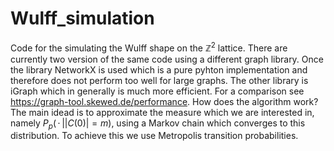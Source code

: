 # Wulff_simulation
Code for the simulating the Wulff shape on the $\mathbb{Z}^2$ lattice.
There are currently two version of the same code using a different graph library. Once the library NetworkX is used which is a pure pyhton implementation and therefore does not perform too well for large graphs. The other library is iGraph which in generally is much more efficient. For a comparison see https://graph-tool.skewed.de/performance.
How does the algorithm work?
The main idead is to approximate the measure which we are interested in, namely $P_p(\, \cdot \, | |C(0)| = m)$, using a Markov chain which converges to this distribution. To achieve this we use Metropolis transition probabilities.
